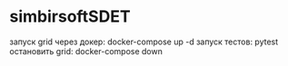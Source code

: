 # simbirsoftSDET
запуск grid через докер: docker-compose up -d
запуск тестов: pytest
остановить grid: docker-compose down
